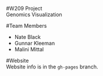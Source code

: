 #W209 Project  
Genomics Visualization

#Team Members
- Nate Black  
- Gunnar Kleeman  
- Malini Mittal  

#Website  
Website info is in the ``gh-pages`` branch.